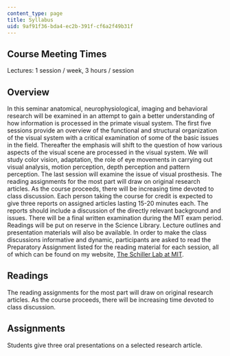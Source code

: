 ```yaml
---
content_type: page
title: Syllabus
uid: 9af91f36-bda4-ec2b-391f-cf6a2f49b31f
---
```


Course Meeting Times
--------------------

Lectures: 1 session / week, 3 hours / session

Overview
--------

In this seminar anatomical, neurophysiological, imaging and behavioral research will be examined in an attempt to gain a better understanding of how information is processed in the primate visual system. The first five sessions provide an overview of the functional and structural organization of the visual system with a critical examination of some of the basic issues in the field. Thereafter the emphasis will shift to the question of how various aspects of the visual scene are processed in the visual system. We will study color vision, adaptation, the role of eye movements in carrying out visual analysis, motion perception, depth perception and pattern perception. The last session will examine the issue of visual prosthesis. The reading assignments for the most part will draw on original research articles. As the course proceeds, there will be increasing time devoted to class discussion. Each person taking the course for credit is expected to give three reports on assigned articles lasting 15-20 minutes each. The reports should include a discussion of the directly relevant background and issues. There will be a final written examination during the MIT exam period. Readings will be put on reserve in the Science Library. Lecture outlines and presentation materials will also be available. In order to make the class discussions informative and dynamic, participants are asked to read the Preparatory Assignment listed for the reading material for each session, all of which can be found on my website, [The Schiller Lab at MIT](http://web.mit.edu/bcs/schillerlab/).

Readings
--------

The reading assignments for the most part will draw on original research articles. As the course proceeds, there will be increasing time devoted to class discussion.

Assignments
-----------

Students give three oral presentations on a selected research article.